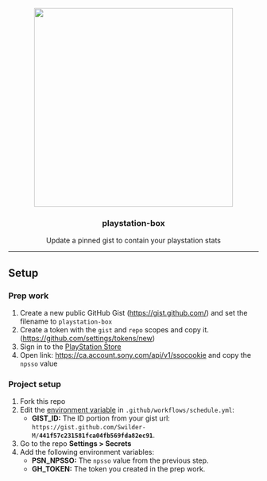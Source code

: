 <p align="center">
  <img width="400" src="https://raw.githubusercontent.com/Swilder-M/playstation-box/master/assets/pinned.png">
  <h3 align="center">playstation-box</h3>
  <p align="center">Update a pinned gist to contain your playstation stats</p>
</p>

---

## Setup

### Prep work
1. Create a new public GitHub Gist (https://gist.github.com/) and set the filename to `playstation-box`
2. Create a token with the `gist` and `repo` scopes and copy it. (https://github.com/settings/tokens/new)
3. Sign in to the [PlayStation Store](https://library.playstation.com/recently-purchased)
4. Open link: <https://ca.account.sony.com/api/v1/ssocookie> and copy the `npsso` value

### Project setup
1. Fork this repo
2. Edit the [environment variable](https://github.com/Swilder-M/playstation-box/blob/master/.github/workflows/schedule.yml#LL18C20-L18C52) in `.github/workflows/schedule.yml`:
   - **GIST_ID:** The ID portion from your gist url: `https://gist.github.com/Swilder-M/`**`441f57c231581fca04fb569fda82ec91`**.
3. Go to the repo **Settings > Secrets**
4. Add the following environment variables:
   - **PSN_NPSSO:** The `npsso` value from the previous step.
   - **GH_TOKEN:** The token you created in the prep work.
